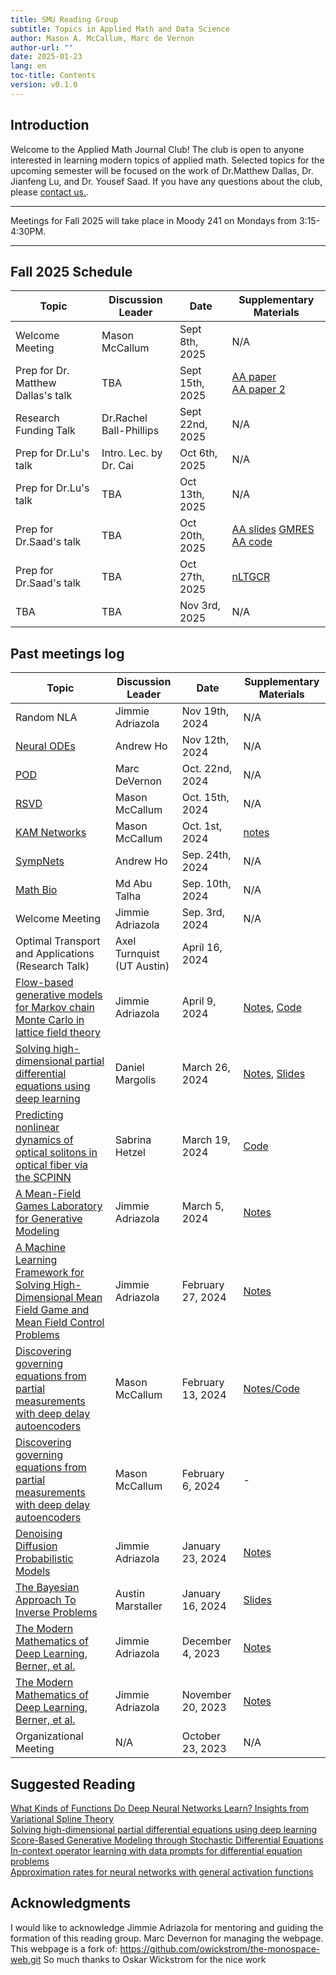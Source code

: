 ```yaml
---
title: SMU Reading Group
subtitle: Topics in Applied Math and Data Science
author: Mason A. McCallum, Marc de Vernon
author-url: ""
date: 2025-01-23
lang: en
toc-title: Contents
version: v0.1.0
---
```

<style>
        p {
            margin: 0;
            padding: 0;
        }
</style>

## Introduction
Welcome to the Applied Math Journal Club! The club is open to anyone interested in learning modern topics of applied math. Selected topics for the upcoming semester will be focused on the work of Dr.Matthew Dallas, Dr. Jianfeng Lu, and Dr. Yousef Saad. If you have any questions about the club, please <a href=mailto:mmccallum@smu.edu>contact us.</a>.

<hr>
Meetings for Fall 2025 will take place in Moody 241 on Mondays from 3:15-4:30PM.
<hr>


## Fall 2025 Schedule
<table>
<thead>
  <tr>
    <th class="width-min">Topic</th>
    <th class="width-auto">Discussion Leader</th>
    <th class="width-min">Date</th>
    <th class="width-auto">Supplementary Materials</th>
  </tr>
</thead>
<tbody>
  <tr>
    <td>Welcome Meeting</td>
    <td>Mason McCallum</td>
    <td>Sept 8th, 2025</td>
    <td>N/A</td>
  </tr>
  <tr>
    <td>Prep for Dr. Matthew Dallas's talk</td>
    <td>TBA</td>
    <td>Sept 15th, 2025</td>
    <td>
        <a href=https://users.wpi.edu/~walker/Papers/Walker-Ni,SINUM,V49,1715-1735.pdf>AA paper</a></br>
        <a href=https://dl.acm.org/doi/pdf/10.1145/321296.321305>AA paper 2</a>
    </td>
  </tr>
  <tr>
    <td>Research Funding Talk</td>
    <td>Dr.Rachel Ball-Phillips</td>
    <td>Sept 22nd, 2025</td>
    <td>N/A</td>
  </tr>
  <tr>
    <td>Prep for Dr.Lu's  talk</td>
    <td>Intro. Lec. by Dr. Cai</td>
    <td>Oct 6th, 2025</td>
    <td>N/A</td>
  </tr>
  <tr>
    <td>Prep for Dr.Lu's  talk</td>
    <td>TBA</td>
    <td>Oct 13th, 2025</td>
    <td>N/A</td>
  </tr>
  <tr>
    <td>Prep for Dr.Saad's talk</td>
    <td>TBA</td>
    <td>Oct 20th, 2025</td>
    <td>
        <a href=https://users.wpi.edu/~walker/siam_LA21.pdf>AA slides</a>
        <a href=https://www.semanticscholar.org/paper/GMRES:-a-generalized-minimal-residual-algorithm-for-Saad-Schultz/7bb9bab74df4d2939bbdf41fc33027b59e0f229e>GMRES</a></br>
        <a href=https://users.wpi.edu/~walker/Papers/anderson_accn_algs_imps.pdf>AA code</a>
    </td>
  </tr>
  <tr>
    <td>Prep for Dr.Saad's talk</td>
    <td>TBA</td>
    <td>Oct 27th, 2025</td>
    <td><a href=https://arxiv.org/pdf/2306.00325>nLTGCR</a></td>
  </tr>
  <tr>
    <td>TBA</td>
    <td>TBA</td>
    <td>Nov 3rd, 2025</td>
    <td>N/A</td>
  </tr>
 </tbody>
</table>

## Past meetings log
<table>
<thead>
  <tr>
    <th class="width-min">Topic</th>
    <th class="width-auto">Discussion Leader</th>
    <th class="width-min">Date</th>
    <th class="width-auto">Supplementary Materials</th>
  </tr>
</thead>
<tbody>
  <tr>
    <td><a href=https://arxiv.org/abs/2002.01387></a>Random NLA</td>
    <td>Jimmie Adriazola</td>
    <td>Nov 19th, 2024</td>
    <td>N/A</td>
  </tr>
  <tr>
    <td><a href=https://arxiv.org/abs/1806.07366>Neural ODEs</a></td>
    <td>Andrew Ho</td>
    <td>Nov 12th, 2024</td>
    <td>N/A</td>
  </tr>
  <tr>
    <td><a href=https://doi.org/10.2514/1.J058809>POD</a></td>
    <td>Marc DeVernon</td>
    <td>Oct. 22nd, 2024</td>
    <td>N/A</td>
  </tr>
  <tr>
    <td><a href=https://arxiv.org/pdf/0909.4061>RSVD</a></td>
    <td>Mason McCallum</td>
    <td>Oct. 15th, 2024</td>
    <td>N/A</td>
  </tr>
  <tr>
    <td><a href=https://arxiv.org/abs/2404.19756>KAM Networks</a></td>
    <td>Mason McCallum</td>
    <td>Oct. 1st, 2024</td>
    <td><a href=https://masonamccallum.github.io/talks/KART>notes</a></td>
  </tr>
  <tr>
    <td><a href=https://www.sciencedirect.com/science/article/abs/pii/S0893608020303063?via%3Dihub>SympNets</a></td>
    <td>Andrew Ho</td>
    <td>Sep. 24th, 2024</td>
    <td>N/A</td>
  </tr>
  <tr>
    <td><a href=https://arxiv.org/abs/1704.00063>Math Bio</a></td>
    <td>Md Abu Talha</td>
    <td>Sep. 10th, 2024</td>
    <td>N/A</td>
  </tr>
  <tr>
    <td>Welcome Meeting</td>
    <td>Jimmie Adriazola</td>
    <td>Sep. 3rd, 2024</td>
    <td>N/A</td>
  </tr>
  <tr>
    <td>Optimal Transport and Applications (Research Talk)</a></td>
    <td>Axel Turnquist (UT Austin)</td>
    <td>April 16, 2024</td>
    <td></td>
  </tr>
  <tr>
    <td><a href=https://arxiv.org/abs/1904.12072>Flow-based generative models for Markov chain Monte Carlo in lattice field theory</a></td>
    <td>Jimmie Adriazola</td>
    <td>April 9, 2024</td>
    <td><a href=https://drive.google.com/file/d/11ZZ-Gmm2jZcjHEcyPuzvUA-yltJFhvhR/view?usp=share_link>Notes</a>, <a href=https://drive.google.com/file/d/1e2Q1LsOVPkwaIp_w5S8zrZ5y0Gve6n9Q/view?usp=share_link>Code</a></td>
  </tr>
  <tr>
    <td><a href=https://www.pnas.org/doi/10.1073/pnas.1718942115>Solving high-dimensional partial differential equations using deep learning</a></td>
    <td>Daniel Margolis</td>
    <td>March 26, 2024</td>
    <td><a href=https://drive.google.com/file/d/1TR6SCEN8AbSIeGORFgsLVeca_THqVWFh/view?usp=share_link>Notes</a>, <a href=https://drive.google.com/file/d/1uwAXIFQgMwlo8zjczJFz1Uay2pFV_oiA/view?usp=share_link>Slides</a></td>
  </tr>
  <tr>
    <td><a href=https://arxiv.org/abs/2211.08985>Predicting nonlinear dynamics of optical solitons in optical fiber via the SCPINN</a></td>
    <td>Sabrina Hetzel</td>
    <td>March 19, 2024</td>
    <td><a href=https://drive.google.com/file/d/1ifkhJo1SA6Rzw3FZUaCxXLBD3LXud6Xs/view?usp=share_link>Code</a></td>
  </tr>
  <tr>
    <td><a href=https://arxiv.org/abs/2304.13534>A Mean-Field Games Laboratory for Generative Modeling</a></td>
    <td>Jimmie Adriazola</td>
    <td>March 5, 2024</td>
    <td><a href=https://drive.google.com/file/d/1F-UJlQxvJug-SNwyodL8sOpkrgqRsNTH/view?usp=share_link>Notes</a></td>
  </tr>
  <tr>
    <td><a href=https://arxiv.org/abs/1912.01825>A Machine Learning Framework for Solving High-Dimensional Mean Field Game and Mean Field Control Problems</a></td>
    <td>Jimmie Adriazola</td>
    <td>February 27, 2024</td>
    <td><a href=https://drive.google.com/file/d/1rfvHcn4cLAxPQCEg1_mrpsBZBJcq4SZ2/view?usp=share_link>Notes</a></td>
  </tr>
  <tr>
    <td><a href=https://royalsocietypublishing.org/doi/10.1098/rspa.2023.0422>Discovering governing equations from partial measurements with deep delay autoencoders</a></td>
    <td>Mason McCallum</td>
    <td>February 13, 2024</td>
    <td><a href=https://masonamccallum.github.io/talks/sindy-autoencoder>Notes/Code</a></td>
  </tr>
  <tr>
    <td><a href=https://royalsocietypublishing.org/doi/10.1098/rspa.2023.0422>Discovering governing equations from partial measurements with deep delay autoencoders</a></td>
    <td>Mason McCallum</td>
    <td>February 6, 2024</td>
    <td>-</td>
  </tr>
  <tr>
      <td><a href=https://proceedings.neurips.cc/paper_files/paper/2020/hash/4c5bcfec8584af0d967f1ab10179ca4b-Abstract.html>Denoising Diffusion Probabilistic Models</a></td>
      <td>Jimmie Adriazola</td>
      <td>January 23, 2024</td>
      <td><a href=https://drive.google.com/file/d/1uD3WLvL9Ay9NrJqkN_J_W_GXHaN1EKdo/view?usp=share_link>Notes</a></td>
  </tr>
  <tr>
      <td><a href=https://arxiv.org/abs/1302.6989>The Bayesian Approach To Inverse Problems</a></td>
      <td>Austin Marstaller</td>
      <td>January 16, 2024</td>
      <td><a href=https://drive.google.com/file/d/1TAlHzxUnNCVpWq_F9paKnrUx2izbfQjA/view?usp=share_link>Slides</a></td>
  </tr>
  <tr>
    <td><a href=https://arxiv.org/abs/2105.04026>The Modern Mathematics of Deep Learning, Berner, et al.</a></td>
    <td>Jimmie Adriazola</td>
    <td>December 4, 2023</td>
    <td><a href=https://drive.google.com/file/d/1gh1t4vLEYY4wQo-6Qhpjd60gccwiqi1N/view?usp=share_link>Notes</a></td>
  </tr>
  <tr>
    <td><a href=https://arxiv.org/abs/2105.04026>The Modern Mathematics of Deep Learning, Berner, et al.</a></td>
    <td>Jimmie Adriazola</td>
    <td>November 20, 2023</td>
    <td><a href=https://drive.google.com/file/d/1x-pGBEw9ECFynB2J43KPWspjAZ_rfTSx/view?usp=sharing>Notes</a></td>
  </tr>
  <tr>
    <td>Organizational Meeting</td>
    <td>N/A</td>
    <td>October 23, 2023</td>
    <td>N/A</td>
  </tr>
</tbody>
</table>

## Suggested Reading
<p>
  <a href="https://epubs.siam.org/doi/epdf/10.1137/21M1418642" target="_blank">
            What Kinds of Functions Do Deep Neural Networks Learn? Insights from Variational Spline Theory
  </a>
</p>
<p>
  <a href="https://www.pnas.org/doi/10.1073/pnas.1718942115" target="_blank">
            Solving high-dimensional partial differential equations using deep learning
  </a>
</p>
<p>
  <a href="https://arxiv.org/abs/2011.13456" target="_blank">
            Score-Based Generative Modeling through Stochastic Differential Equations
  </a>
</p>
<p>
  <a href="https://www.pnas.org/doi/10.1073/pnas.2310142120" target="_blank">
          In-context operator learning with data prompts for differential equation problems
  </a>
</p>
<p>
  <a href="https://www.sciencedirect.com/science/article/abs/pii/S0893608020301891?via%3Dihub" target="_blank">
Approximation rates for neural networks with general activation functions
  </a>
</p>


## Acknowledgments
I would like to acknowledge Jimmie Adriazola for mentoring and guiding the formation of this reading group.
Marc Devernon for managing the webpage.
This webpage is a fork of: https://github.com/owickstrom/the-monospace-web.git So much thanks to Oskar Wickstrom for the nice work
